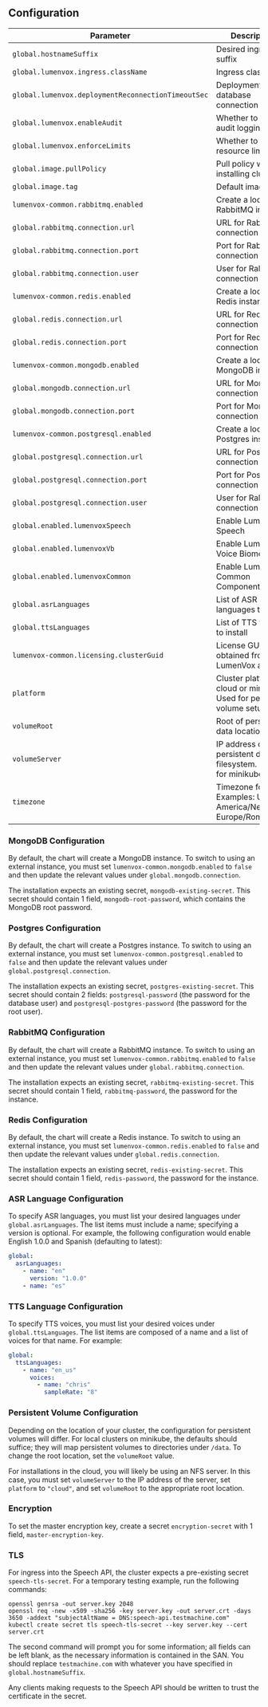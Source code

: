 ## Configuration

| Parameter                                          | Description                                                            | Default                          |
|----------------------------------------------------|------------------------------------------------------------------------|----------------------------------|
| `global.hostnameSuffix`                            | Desired ingress suffix                                                 | `testmachine.com`                |
| `global.lumenvox.ingress.className`                | Ingress class name                                                     | `nginx`                          |
| `global.lumenvox.deploymentReconnectionTimeoutSec` | Deployment database connection timeout                                 | `30`                             |
| `global.lumenvox.enableAudit`                      | Whether to enable audit logging                                        | `false`                          |
| `global.lumenvox.enforceLimits`                    | Whether to enforce resource limits                                     | `false`                          |
| `global.image.pullPolicy`                          | Pull policy when installing cluster                                    | `IfNotPresent`                   |
| `global.image.tag`                                 | Default image tag                                                      | `:3.0.0`                         |
| `lumenvox-common.rabbitmq.enabled`                 | Create a local RabbitMQ instance                                       | `true`                           |
| `global.rabbitmq.connection.url`                   | URL for RabbitMQ connection                                            | `lumenvox-rabbitmq.lumenvox`     |
| `global.rabbitmq.connection.port`                  | Port for RabbitMQ connection                                           | `5672`                           |
| `global.rabbitmq.connection.user`                  | User for RabbitMQ connection                                           | `lvuser`                         |
| `lumenvox-common.redis.enabled`                    | Create a local Redis instance                                          | `true`                           |
| `global.redis.connection.url`                      | URL for Redis connection                                               | `lumenvox-redis-master.lumenvox` |
| `global.redis.connection.port`                     | Port for Redis connection                                              | `6379`                           |
| `lumenvox-common.mongodb.enabled`                  | Create a local MongoDB instance                                        | `true`                           |
| `global.mongodb.connection.url`                    | URL for MongoDB connection                                             | `lumenvox-mongodb.lumenvox`      |
| `global.mongodb.connection.port`                   | Port for MongoDB connection                                            | `27017`                          |
| `lumenvox-common.postgresql.enabled`               | Create a local Postgres instance                                       | `true`                           |
| `global.postgresql.connection.url`                 | URL for Postgres connection                                            | `lumenvox-postgresql.lumenvox`   |
| `global.postgresql.connection.port`                | Port for Postgres connection                                           | `5432`                           |
| `global.postgresql.connection.user`                | User for RabbitMQ connection                                           | `lvuser`                         |
| `global.enabled.lumenvoxSpeech`                    | Enable LumenVox Speech                                                 | `false`                          |
| `global.enabled.lumenvoxVb`                        | Enable LumenVox Voice Biometrics                                       | `false`                          |
| `global.enabled.lumenvoxCommon`                    | Enable LumenVox Common Components                                      | `true`                           |
| `global.asrLanguages`                              | List of ASR languages to install                                       | `[]`                             |
| `global.ttsLanguages`                              | List of TTS voices to install                                          | `[]`                             |
| `lumenvox-common.licensing.clusterGuid`            | License GUID obtained from LumenVox account                            | `GET-CLUSTER-GUID-FROM-LUMENVOX` |
| `platform`                                         | Cluster platform: cloud or minikube. Used for persistent volume setup. | `minikube`                       |
| `volumeRoot`                                       | Root of persistent data location.                                      | `data`                           |
| `volumeServer`                                     | IP address of persistent data filesystem. Ignored for minikube.        | `""`                             |
| `timezone`                                         | Timezone for logs. Examples: UTC, America/New_York, Europe/Rome        | `UTC`                            |

### MongoDB Configuration
By default, the chart will create a MongoDB instance. To switch to using an external instance, you must set
`lumenvox-common.mongodb.enabled` to `false` and then update the relevant values under `global.mongodb.connection`.

The installation expects an existing secret, `mongodb-existing-secret`. This secret should contain 1 field,
`mongodb-root-password`, which contains the MongoDB root password.

### Postgres Configuration
By default, the chart will create a Postgres instance. To switch to using an external instance, you must set
`lumenvox-common.postgresql.enabled` to `false` and then update the relevant values under
`global.postgresql.connection`.

The installation expects an existing secret, `postgres-existing-secret`. This secret should contain 2 fields:
`postgresql-password` (the password for the database user) and `postgresql-postgres-password` (the password for the root
user).

### RabbitMQ Configuration
By default, the chart will create a RabbitMQ instance. To switch to using an external instance, you must set
`lumenvox-common.rabbitmq.enabled` to `false` and then update the relevant values under `global.rabbitmq.connection`.

The installation expects an existing secret, `rabbitmq-existing-secret`. This secret should contain 1 field,
`rabbitmq-password`, the password for the instance.

### Redis Configuration
By default, the chart will create a Redis instance. To switch to using an external instance, you must set
`lumenvox-common.redis.enabled` to `false` and then update the relevant values under `global.redis.connection`.

The installation expects an existing secret, `redis-existing-secret`. This secret should contain 1 field,
`redis-password`, the password for the instance.

### ASR Language Configuration
To specify ASR languages, you must list your desired languages under `global.asrLanguages`. The list items must include
a name; specifying a version is optional. For example, the following configuration would enable English 1.0.0 and
Spanish (defaulting to latest):
```yaml
global:
  asrLanguages:
    - name: "en"
      version: "1.0.0"
    - name: "es"
```

### TTS Language Configuration
To specify TTS voices, you must list your desired voices under `global.ttsLanguages`. The list items are composed of a
name and a list of voices for that name. For example:
```yaml
global:
  ttsLanguages:
    - name: "en_us"
      voices:
        - name: "chris"
          sampleRate: "8"
```

### Persistent Volume Configuration
Depending on the location of your cluster, the configuration for persistent volumes will differ. For local clusters on
minikube, the defaults should suffice; they will map persistent volumes to directories under `/data`. To change the root
location, set the `volumeRoot` value.

For installations in the cloud, you will likely be using an NFS server. In this case, you must set `volumeServer`
to the IP address of the server, set `platform` to `"cloud"`, and set `volumeRoot` to the appropriate root
location.

### Encryption
To set the master encryption key, create a secret `encryption-secret` with 1 field, `master-encryption-key`.

### TLS
For ingress into the Speech API, the cluster expects a pre-existing secret `speech-tls-secret`. For a temporary testing
example, run the following commands:
```shell
openssl genrsa -out server.key 2048
openssl req -new -x509 -sha256 -key server.key -out server.crt -days 3650 -addext "subjectAltName = DNS:speech-api.testmachine.com"
kubectl create secret tls speech-tls-secret --key server.key --cert server.crt
```
The second command will prompt you for some information; all fields can be left blank, as the necessary information is
contained in the SAN. You should replace `testmachine.com` with whatever you have specified in `global.hostnameSuffix`.

Any clients making requests to the Speech API should be written to trust the certificate in the secret.